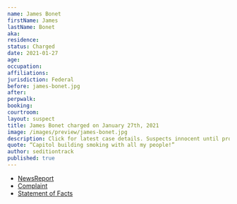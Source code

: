 ```yaml
---
name: James Bonet
firstName: James
lastName: Bonet
aka:
residence:
status: Charged
date: 2021-01-27
age:
occupation:
affiliations:
jurisdiction: Federal
before: james-bonet.jpg
after:
perpwalk:
booking:
courtroom:
layout: suspect
title: James Bonet charged on January 27th, 2021
image: /images/preview/james-bonet.jpg
description: Click for latest case details. Suspects innocent until proven guilty.
quote: “Capitol building smoking with all my people!”
author: seditiontrack
published: true
---
```


- [NewsReport](https://www.timesunion.com/news/article/No-weed-for-Glens-Falls-man-charged-in-attack-on-15903349.php)
- [Complaint](https://www.justice.gov/opa/page/file/1361446/download)
- [Statement of Facts](https://www.justice.gov/opa/page/file/1361446/download)
